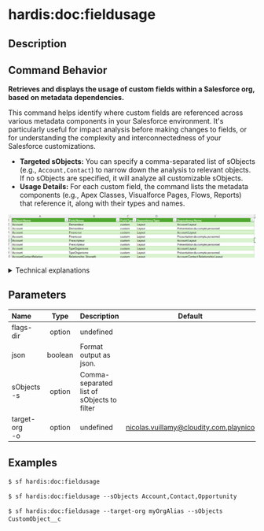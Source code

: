 <!-- This file has been generated with command 'sf hardis:doc:plugin:generate'. Please do not update it manually or it may be overwritten -->
# hardis:doc:fieldusage

## Description


## Command Behavior

**Retrieves and displays the usage of custom fields within a Salesforce org, based on metadata dependencies.**

This command helps identify where custom fields are referenced across various metadata components in your Salesforce environment. It's particularly useful for impact analysis before making changes to fields, or for understanding the complexity and interconnectedness of your Salesforce customizations.

- **Targeted sObjects:** You can specify a comma-separated list of sObjects (e.g., `Account,Contact`) to narrow down the analysis to relevant objects. If no sObjects are specified, it will analyze all customizable sObjects.
- **Usage Details:** For each custom field, the command lists the metadata components (e.g., Apex Classes, Visualforce Pages, Flows, Reports) that reference it, along with their types and names.

!['Find custom fields usage'](https://github.com/hardisgroupcom/sfdx-hardis/raw/main/docs/assets/images/doc-fieldusage.png)

<details markdown="1">
<summary>Technical explanations</summary>

The command operates by querying Salesforce's Tooling API and Metadata Component Dependency API:

- **sObject Retrieval:** It first queries `EntityDefinition` to get a list of customizable sObjects, optionally filtered by the user's input.
- **Custom Field Identification:** For each identified sObject, it queries `CustomField` to retrieve all custom fields associated with it.
- **Dependency Lookup:** The core of the command involves querying `MetadataComponentDependency` using the IDs of the custom fields. This API provides information about which other metadata components depend on the specified fields.
- **Data Aggregation & Reporting:** The retrieved data is then processed and formatted into a tabular output, showing the sObject name, field name, field type, dependency type, and dependency name. The results are also generated into various report formats (e.g., CSV, JSON) for further analysis.
- **SOQL Queries:** It uses `soqlQuery` and `soqlQueryTooling` utilities to execute SOQL queries against the Salesforce org.
</details>


## Parameters

| Name              |  Type   | Description                                |                Default                 | Required | Options |
|:------------------|:-------:|:-------------------------------------------|:--------------------------------------:|:--------:|:-------:|
| flags-dir         | option  | undefined                                  |                                        |          |         |
| json              | boolean | Format output as json.                     |                                        |          |         |
| sObjects<br/>-s   | option  | Comma-separated list of sObjects to filter |                                        |          |         |
| target-org<br/>-o | option  | undefined                                  | nicolas.vuillamy@cloudity.com.playnico |          |         |

## Examples

```shell
$ sf hardis:doc:fieldusage
```

```shell
$ sf hardis:doc:fieldusage --sObjects Account,Contact,Opportunity
```

```shell
$ sf hardis:doc:fieldusage --target-org myOrgAlias --sObjects CustomObject__c
```


